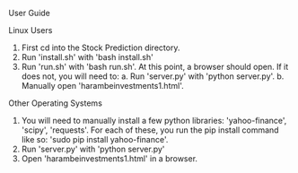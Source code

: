 User Guide

Linux Users

1.  First cd into the Stock Prediction directory.
2.  Run 'install.sh' with 'bash install.sh'
3.  Run 'run.sh' with 'bash run.sh'. At this point, a browser should open. If it does
    not, you will need to:
    a.  Run 'server.py' with 'python server.py'.
    b.  Manually open 'harambeinvestments1.html'.

 Other Operating Systems

1. You will need to manually install a few python libraries: 'yahoo-finance',
    'scipy', 'requests'. For each of these, you run the pip install command like so:
    'sudo pip install yahoo-finance'.
2. Run 'server.py' with 'python server.py'
3. Open 'harambeinvestments1.html' in a browser.
